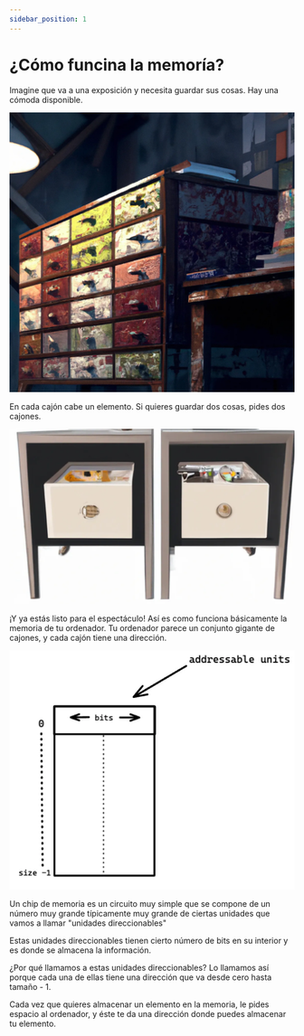 ```yaml
---
sidebar_position: 1
---
```


# ¿Cómo funcina la memoría?

Imagine que va a una exposición y necesita guardar sus cosas. Hay una cómoda disponible.

![Una cajonera](../../../../../static/img/drawers.webp)

En cada cajón cabe un elemento. Si quieres guardar dos cosas, pides dos cajones.

![Dos cajones individuales](../../../../../static/img/pair-drawers.webp)

¡Y ya estás listo para el espectáculo! Así es como funciona básicamente la memoria de tu ordenador. Tu ordenador parece un conjunto gigante de cajones, y cada cajón tiene una dirección.

![Representación del chip de memoria](../../../../../static/img/memory-chip.webp)

Un chip de memoria es un circuito muy simple que se compone de un número muy grande típicamente muy grande de ciertas unidades que vamos a llamar "unidades direccionables"

Estas unidades direccionables tienen cierto número de bits en su interior y es donde se almacena la información.

¿Por qué llamamos a estas unidades direccionables? Lo llamamos así porque cada una de ellas tiene una dirección que va desde cero hasta tamaño - 1.

Cada vez que quieres almacenar un elemento en la memoria, le pides espacio al ordenador, y éste te da una dirección donde puedes almacenar tu elemento.
